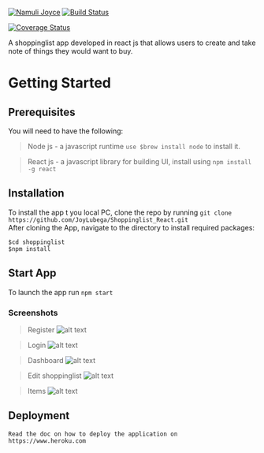 [![Namuli Joyce](https://img.shields.io/badge/Namuli%20Joyce-ShoppingListAPP-green.svg)]()
[![Build Status](https://travis-ci.org/JoyLubega/Shoppinglist_React.svg?branch=ft-154692525-tests)](https://travis-ci.org/JoyLubega/Shoppinglist_React)

[![Coverage Status](https://coveralls.io/repos/github/JoyLubega/Shoppinglist_React/badge.svg?branch=ft-154692525-tests)](https://coveralls.io/github/JoyLubega/Shoppinglist_React?branch=ft-154692525-tests)


A shoppinglist app developed in react js that allows users to  create and take note of things they would want to buy.

# Getting Started
## Prerequisites
You will need to have the following:
> Node js - a javascript runtime  `use $brew install node` to install it. <br />

> React js - a javascript library for building UI, install using `npm install -g react`

## Installation
To install the app t you local PC, clone the repo by running
```git clone https://github.com/JoyLubega/Shoppinglist_React.git```<br />
After cloning the App, navigate to the directory to install required packages:

```
$cd shoppinglist
$npm install
```
## Start App
To launch the app run `npm start`

### Screenshots

>Register
![alt text](screenshots/Register.png)

>Login
![alt text](screenshots/Login.png)

>Dashboard
![alt text](screenshots/Dashboard.png)


>Edit shoppinglist
![alt text](screenshots/EditList.png)

>Items
![alt text](screenshots/items.png)
## Deployment
```
Read the doc on how to deploy the application on https://www.heroku.com
```
